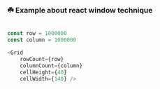 ### ☘️ Example about react window technique

```js

const row = 1000000
const column = 1000000

<Grid
    rowCount={row}
    columnCount={column}
    cellHeight={40}
    cellWidth={140} />
```
